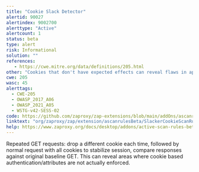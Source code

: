 ```yaml
---
title: "Cookie Slack Detector"
alertid: 90027
alertindex: 9002700
alerttype: "Active"
alertcount: 1
status: beta
type: alert
risk: Informational
solution: ""
references:
   - https://cwe.mitre.org/data/definitions/205.html
other: "Cookies that don't have expected effects can reveal flaws in application logic. In the worst case, this can reveal where authentication via cookie token(s) is not actually enforced. These cookies affected the response: oops These cookies did NOT affect the response: bar,foo "
cwe: 205
wasc: 45
alerttags: 
  - CWE-205
  - OWASP_2017_A06
  - OWASP_2021_A05
  - WSTG-v42-SESS-02
code: https://github.com/zaproxy/zap-extensions/blob/main/addOns/ascanrulesBeta/src/main/java/org/zaproxy/zap/extension/ascanrulesBeta/SlackerCookieScanRule.java
linktext: "org/zaproxy/zap/extension/ascanrulesBeta/SlackerCookieScanRule.java"
help: https://www.zaproxy.org/docs/desktop/addons/active-scan-rules-beta/#id-90027
---
```

Repeated GET requests: drop a different cookie each time, followed by normal request with all cookies to stabilize session, compare responses against original baseline GET. This can reveal areas where cookie based authentication/attributes are not actually enforced.
